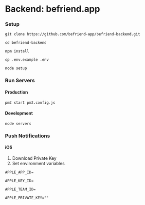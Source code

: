 # Backend: befriend.app

### Setup

`git clone https://github.com/befriend-app/befriend-backend.git`

`cd befriend-backend`

`npm install`

`cp .env.example .env`

`node setup`

### Run Servers

#### Production

`pm2 start pm2.config.js`

#### Development

`node servers`

### Push Notifications

#### iOS

1. Download Private Key
2. Set environment variables

`APPLE_APP_ID=`

`APPLE_KEY_ID=`

`APPLE_TEAM_ID=`

`APPLE_PRIVATE_KEY=""`
